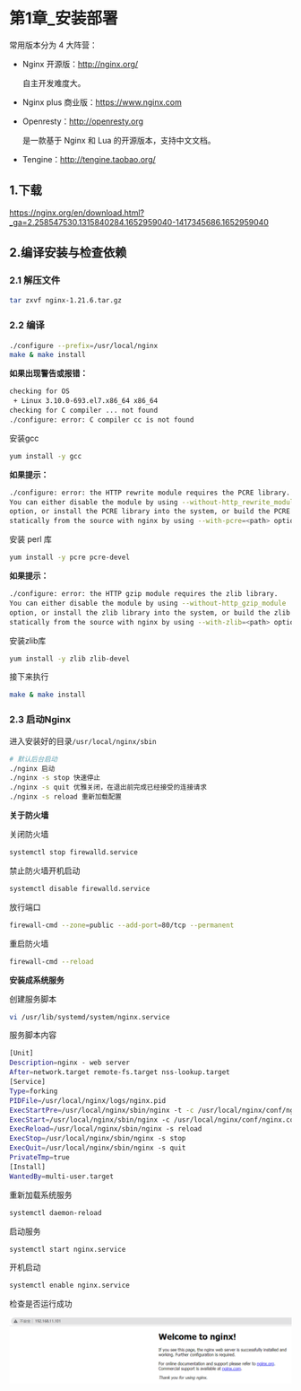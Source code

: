 # 第1章_安装部署

常用版本分为 4 大阵营：

- Nginx 开源版：http://nginx.org/

  自主开发难度大。

- Nginx plus 商业版：https://www.nginx.com

- Openresty：http://openresty.org

  是一款基于 Nginx 和 Lua 的开源版本，支持中文文档。

- Tengine：http://tengine.taobao.org/

## 1.下载

https://nginx.org/en/download.html?_ga=2.258547530.1315840284.1652959040-1417345686.1652959040

## 2.编译安装与检查依赖

### 2.1 解压文件

```bash
tar zxvf nginx-1.21.6.tar.gz
```

### 2.2 编译

```bash
./configure --prefix=/usr/local/nginx
make & make install
```

**如果出现警告或报错：**

```bash
checking for OS
 + Linux 3.10.0-693.el7.x86_64 x86_64
checking for C compiler ... not found
./configure: error: C compiler cc is not found
```

安装gcc

```bash
yum install -y gcc
```

**如果提示：**

```bash
./configure: error: the HTTP rewrite module requires the PCRE library.
You can either disable the module by using --without-http_rewrite_module
option, or install the PCRE library into the system, or build the PCRE library
statically from the source with nginx by using --with-pcre=<path> option.
```

安装 perl 库

```bash
yum install -y pcre pcre-devel
```

**如果提示：**

```bash
./configure: error: the HTTP gzip module requires the zlib library.
You can either disable the module by using --without-http_gzip_module
option, or install the zlib library into the system, or build the zlib library
statically from the source with nginx by using --with-zlib=<path> option.
```

安装zlib库

```bash
yum install -y zlib zlib-devel
```

接下来执行

```bash
make & make install
```

### 2.3 启动Nginx

进入安装好的目录`/usr/local/nginx/sbin`

```bash
# 默认后台启动
./nginx 启动
./nginx -s stop 快速停止
./nginx -s quit 优雅关闭，在退出前完成已经接受的连接请求
./nginx -s reload 重新加载配置
```

**关于防火墙**

关闭防火墙

```bash
systemctl stop firewalld.service
```

禁止防火墙开机启动

```bash
systemctl disable firewalld.service
```

放行端口

```bash
firewall-cmd --zone=public --add-port=80/tcp --permanent
```

重启防火墙

```bash
firewall-cmd --reload
```

**安装成系统服务**

创建服务脚本

```bash
vi /usr/lib/systemd/system/nginx.service
```

服务脚本内容

```bash
[Unit]
Description=nginx - web server
After=network.target remote-fs.target nss-lookup.target
[Service]
Type=forking
PIDFile=/usr/local/nginx/logs/nginx.pid
ExecStartPre=/usr/local/nginx/sbin/nginx -t -c /usr/local/nginx/conf/nginx.conf
ExecStart=/usr/local/nginx/sbin/nginx -c /usr/local/nginx/conf/nginx.conf
ExecReload=/usr/local/nginx/sbin/nginx -s reload
ExecStop=/usr/local/nginx/sbin/nginx -s stop
ExecQuit=/usr/local/nginx/sbin/nginx -s quit
PrivateTmp=true
[Install]
WantedBy=multi-user.target
```

重新加载系统服务

```bash
systemctl daemon-reload
```

启动服务

```bash
systemctl start nginx.service
```

开机启动

```bash
systemctl enable nginx.service
```

检查是否运行成功

<img src="img/第1章_安装部署/image-20220519211553162-4da3eb09f88d09fdd4e295530efe7ad3-c280c3.png" alt="image-20220519211553162" style="zoom:80%;" />

